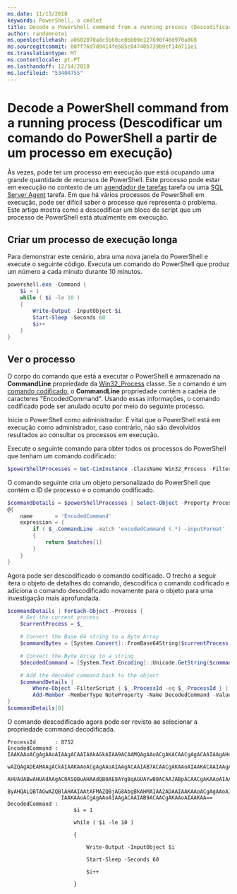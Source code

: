 ```yaml
---
ms.date: 11/13/2018
keywords: PowerShell, o cmdlet
title: Decode a PowerShell command from a running process (Descodificar um comando do PowerShell a partir de um processo em execução)
author: randomnote1
ms.openlocfilehash: a0602070a8c5b60ce0bb09e227690f48d970a868
ms.sourcegitcommit: 00ff76d7d9414fe585c04740b739b9cf14d711e1
ms.translationtype: MT
ms.contentlocale: pt-PT
ms.lasthandoff: 12/14/2018
ms.locfileid: "53404755"
---
```

# <a name="decode-a-powershell-command-from-a-running-process"></a>Decode a PowerShell command from a running process (Descodificar um comando do PowerShell a partir de um processo em execução)

Às vezes, pode ter um processo em execução que está ocupando uma grande quantidade de recursos de PowerShell.
Este processo pode estar em execução no contexto de um [agendador de tarefas][] tarefa ou uma [SQL Server Agent][] tarefa. Em que há vários processos de PowerShell em execução, pode ser difícil saber o processo que representa o problema. Este artigo mostra como a descodificar um bloco de script que um processo de PowerShell está atualmente em execução.

## <a name="create-a-long-running-process"></a>Criar um processo de execução longa

Para demonstrar este cenário, abra uma nova janela do PowerShell e execute o seguinte código. Executa um comando do PowerShell que produz um número a cada minuto durante 10 minutos.

```powershell
powershell.exe -Command {
    $i = 1
    while ( $i -le 10 )
    {
        Write-Output -InputObject $i
        Start-Sleep -Seconds 60
        $i++
    }
}
```

## <a name="view-the-process"></a>Ver o processo

O corpo do comando que está a executar o PowerShell é armazenado na **CommandLine** propriedade da [Win32_Process][] classe. Se o comando é um [comando codificado][], o **CommandLine** propriedade contém a cadeia de caracteres "EncodedCommand". Usando essas informações, o comando codificado pode ser anulado oculto por meio do seguinte processo.

Inicie o PowerShell como administrador. É vital que o PowerShell está em execução como administrador, caso contrário, não são devolvidos resultados ao consultar os processos em execução.

Execute o seguinte comando para obter todos os processos do PowerShell que tenham um comando codificado:

```powershell
$powerShellProcesses = Get-CimInstance -ClassName Win32_Process -Filter 'CommandLine LIKE "%EncodedCommand%"'
```

O comando seguinte cria um objeto personalizado do PowerShell que contém o ID de processo e o comando codificado.

```powershell
$commandDetails = $powerShellProcesses | Select-Object -Property ProcessId,
@{
    name       = 'EncodedCommand'
    expression = {
        if ( $_.CommandLine -match 'encodedCommand (.*) -inputFormat' )
        {
            return $matches[1]
        }
    }
}
```

Agora pode ser descodificado o comando codificado. O trecho a seguir itera o objeto de detalhes do comando, descodifica o comando codificado e adiciona o comando descodificado novamente para o objeto para uma investigação mais aprofundada.

```powershell
$commandDetails | ForEach-Object -Process {
    # Get the current process
    $currentProcess = $_

    # Convert the Base 64 string to a Byte Array
    $commandBytes = [System.Convert]::FromBase64String($currentProcess.EncodedCommand)

    # Convert the Byte Array to a string
    $decodedCommand = [System.Text.Encoding]::Unicode.GetString($commandBytes)

    # Add the decoded command back to the object
    $commandDetails |
        Where-Object -FilterScript { $_.ProcessId -eq $_.ProcessId } |
        Add-Member -MemberType NoteProperty -Name DecodedCommand -Value $decodedCommand
}
$commandDetails[0]
```

O comando descodificado agora pode ser revisto ao selecionar a propriedade command decodificada.

```output
ProcessId      : 8752
EncodedCommand : IAAKAAoACgAgAAoAIAAgACAAIAAkAGkAIAA9ACAAMQAgAAoACgAKACAACgAgACAAIAAgAHcAaABpAGwAZQAgACgAIAAkAGkAIAAtAG
                 wAZQAgADEAMAAgACkAIAAKAAoACgAgAAoAIAAgACAAIAB7ACAACgAKAAoAIAAKACAAIAAgACAAIAAgACAAIABXAHIAaQB0AGUALQBP
                 AHUAdABwAHUAdAAgAC0ASQBuAHAAdQB0AE8AYgBqAGUAYwB0ACAAJABpACAACgAKAAoAIAAKACAAIAAgACAAIAAgACAAIABTAHQAYQ
                 ByAHQALQBTAGwAZQBlAHAAIAAtAFMAZQBjAG8AbgBkAHMAIAA2ADAAIAAKAAoACgAgAAoAIAAgACAAIAAgACAAIAAgACQAaQArACsA
                 IAAKAAoACgAgAAoAIAAgACAAIAB9ACAACgAKAAoAIAAKAA==
DecodedCommand :
                     $i = 1

                     while ( $i -le 10 )

                     {

                         Write-Output -InputObject $i

                         Start-Sleep -Seconds 60

                         $i++

                     }
```

[Agendador de tarefas]: /windows/desktop/TaskSchd/task-scheduler-start-page
[SQL Server Agent]: /sql/ssms/agent/sql-server-agent
[Win32_Process]: /windows/desktop/CIMWin32Prov/win32-process
[comando codificado]: /powershell/scripting/core-powershell/console/powershell.exe-command-line-help#-encodedcommand-
